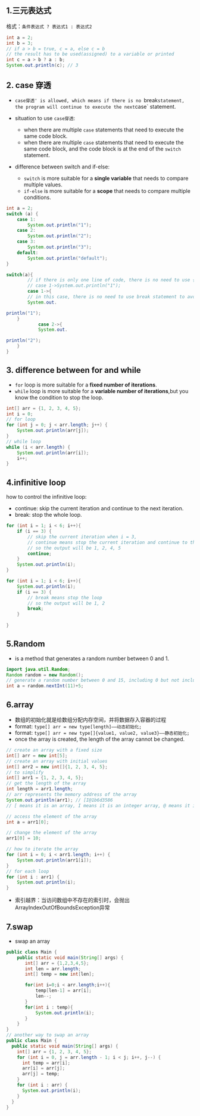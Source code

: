 ## 1.三元表达式
格式：`条件表达式 ? 表达式1 : 表达式2`
```java
int a = 2;
int b = 3;
// if a > b = true, c = a, else c = b
// the result has to be used(assigned) to a variable or printed
int c = a > b ? a : b;
System.out.println(c); // 3
```
## 2. case 穿透
* `case穿透' is allowed, which means if there is no `break` statement, 
the program will continue to execute the next `case` statement.
* situation to use `case穿透`:
    * when there are multiple `case` statements that need to execute the same code block.
    * when there are multiple `case` statements that need to execute the same code block, 
    and the code block is at the end of the `switch` statement.
  
* difference between switch and if-else:
    * `switch` is more suitable for a **single variable** that needs to compare multiple values.
    * `if-else` is more suitable for a **scope** that needs to compare multiple conditions.
```java
int a = 2;
switch (a) {
    case 1:
        System.out.println("1");
    case 2:
        System.out.println("2");
    case 3:
        System.out.println("3");
    default:
        System.out.println("default");
}

switch(a){
        // if there is only one line of code, there is no need to use {}
        // case 1->System.out.println("1");
        case 1->{
        // in this case, there is no need to use break statement to avoid case穿透
        System.out.

println("1");
    }
            case 2->{
            System.out.

println("2");
    }
}
```
## 3. difference between for and while
* `for` loop is more suitable for a **fixed number of iterations**.
* `while` loop is more suitable for a **variable number of iterations**,but you know the condition to stop the loop.
```java
int[] arr = {1, 2, 3, 4, 5};
int i = 0;
// for loop
for (int j = 0; j < arr.length; j++) {
    System.out.println(arr[j]);
}
// while loop
while (i < arr.length) {
    System.out.println(arr[i]);
    i++;
}
```
## 4.infinitive loop
how to control the infinitive loop:
* continue: skip the current iteration and continue to the next iteration.
* break: stop the whole loop.
```java
for (int i = 1; i < 6; i++){
    if (i == 3) {
        // skip the current iteration when i = 3,
        // continue means stop the current iteration and continue to the next iteration
        // so the output will be 1, 2, 4, 5
        continue;
    }
    System.out.println(i);
}

for (int i = 1; i < 6; i++){
    System.out.println(i);
    if (i == 3) {
        // break means stop the loop
        // so the output will be 1, 2
        break;
    }
    
}
```
## 5.Random
*  is a method that generates a random number between 0 and 1.
```java
import java.util.Random;
Random random = new Random();
// generate a random number between 0 and 15, including 0 but not including 15
int a = random.nextInt(11)+5;
```

## 6.array
* 数组的初始化就是给数组分配内存空间，并将数据存入容器的过程
* format: `type[] arr = new type[length]——动态初始化;`
* format: `type[] arr = new type[]{value1, value2, value3}——静态初始化;`
* once the array is created, the length of the array cannot be changed.
```java
// create an array with a fixed size
int[] arr = new int[5];
// create an array with initial values
int[] arr2 = new int[]{1, 2, 3, 4, 5};
// to simplify
int[] arr1 = {1, 2, 3, 4, 5};
// get the length of the array
int length = arr1.length;
// arr represents the memory address of the array
System.out.println(arr1); // [I@1b6d3586
// [ means it is an array, I means it is an integer array, @ means it is a memory address

// access the element of the array
int a = arr1[0];

// change the element of the array
arr1[0] = 10;

// how to iterate the array
for (int i = 0; i < arr1.length; i++) {
    System.out.println(arr1[i]);
}
// for each loop
for (int i : arr1) {
    System.out.println(i);
}
```
* 索引越界：当访问数组中不存在的索引时，会抛出ArrayIndexOutOfBoundsException异常

## 7.swap
* swap an array
```java
public class Main {
    public static void main(String[] args) {
       int[] arr = {1,2,3,4,5};
       int len = arr.length;
       int[] temp = new int[len];

       for(int i=0;i < arr.length;i++){
           temp[len-1] = arr[i];
           len--;
       }
       for(int i : temp){
           System.out.println(i);
       }
    }
}
// another way to swap an array
public class Main {
  public static void main(String[] args) {
    int[] arr = {1, 2, 3, 4, 5};
    for (int i = 0, j = arr.length - 1; i < j; i++, j--) {
      int temp = arr[i];
      arr[i] = arr[j];
      arr[j] = temp;
    }
    for (int i : arr) {
      System.out.println(i);
    }
  }
}
```